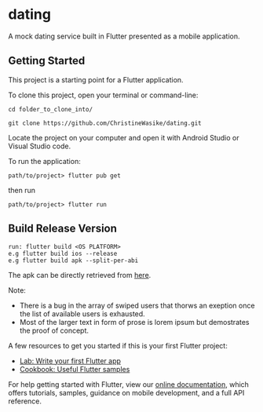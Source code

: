 # dating

A mock dating service built in Flutter presented as a mobile application.

## Getting Started

This project is a starting point for a Flutter application.

To clone this project, open your terminal or command-line:

```
cd folder_to_clone_into/
```

```
git clone https://github.com/ChristineWasike/dating.git
```

Locate the project on your computer and open it with Android Studio or Visual Studio code.

To run the application:
```
path/to/project> flutter pub get
```

then run
```
path/to/project> flutter run
```

## Build Release Version
```
run: flutter build <OS PLATFORM> 
e.g flutter build ios --release
e.g flutter build apk --split-per-abi
```

The apk can be directly retrieved from [here](https://drive.google.com/drive/folders/1BwQJ9pyiHNjXu5JzZ6Q9RY6TXR0289fS?usp=sharing).


Note:
- There is a bug in the array of swiped users that thorws an exeption once the list of available users is exhausted.
- Most of the larger text in form of prose is lorem ipsum but demostrates the proof of concept.

A few resources to get you started if this is your first Flutter project:

- [Lab: Write your first Flutter app](https://flutter.dev/docs/get-started/codelab)
- [Cookbook: Useful Flutter samples](https://flutter.dev/docs/cookbook)

For help getting started with Flutter, view our
[online documentation](https://flutter.dev/docs), which offers tutorials,
samples, guidance on mobile development, and a full API reference.
